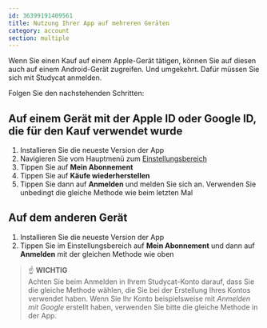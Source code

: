 ```yaml
---
id: 36399191409561
title: Nutzung Ihrer App auf mehreren Geräten
category: account
section: multiple
---
```

Wenn Sie einen Kauf auf einem Apple-Gerät tätigen, können Sie auf diesen auch auf einem Android-Gerät zugreifen. Und umgekehrt. Dafür müssen Sie sich mit Studycat anmelden.

Folgen Sie den nachstehenden Schritten:

  
## Auf einem Gerät mit der Apple ID oder Google ID, die für den Kauf verwendet wurde
1. Installieren Sie die neueste Version der App  
2. Navigieren Sie vom Hauptmenü zum [Einstellungsbereich](https://help.studycat.com/hc/en-us/articles/34518228622105)  
3. Tippen Sie auf **Mein Abonnement**  
4. Tippen Sie auf **Käufe wiederherstellen**  
5. Tippen Sie dann auf **Anmelden** und melden Sie sich an. Verwenden Sie unbedingt die gleiche Methode wie beim letzten Mal

  
## Auf dem anderen Gerät
1. Installieren Sie die neueste Version der App  
2. Tippen Sie im Einstellungsbereich auf **Mein Abonnement** und dann auf **Anmelden** mit der gleichen Methode wie oben  
  
> ☝️ **WICHTIG**  
Achten Sie beim Anmelden in Ihrem Studycat-Konto darauf, dass Sie die gleiche Methode wählen, die Sie bei der Erstellung Ihres Kontos verwendet haben. Wenn Sie Ihr Konto beispielsweise mit _Anmelden mit Google_ erstellt haben, verwenden Sie bitte die gleiche Methode in der App.

